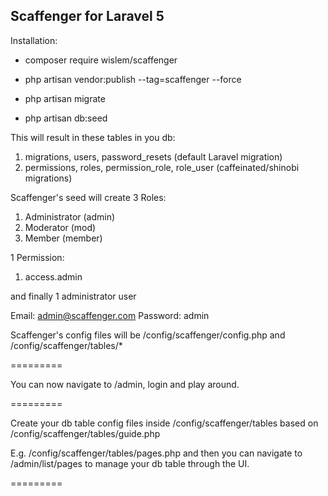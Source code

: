## Scaffenger for Laravel 5

Installation:

- composer require wislem/scaffenger

- php artisan vendor:publish --tag=scaffenger --force

- php artisan migrate

- php artisan db:seed


This will result in these tables in you db:

1. migrations, users, password_resets (default Laravel migration)
2. permissions, roles, permission_role, role_user (caffeinated/shinobi migrations)

Scaffenger's seed will create 3 Roles:

1. Administrator (admin)
2. Moderator (mod)
3. Member (member)

1 Permission:

1. access.admin

and finally 1 administrator user

Email: admin@scaffenger.com
Password: admin

Scaffenger's config files will be /config/scaffenger/config.php and /config/scaffenger/tables/*

=========

You can now navigate to /admin, login and play around.

=========

Create your db table config files inside /config/scaffenger/tables based on /config/scaffenger/tables/guide.php

E.g. /config/scaffenger/tables/pages.php and then you can navigate to /admin/list/pages to manage your db table through the UI.

=========


